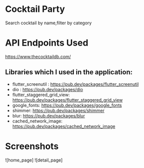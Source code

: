 # Cocktail Party
Search cocktail by name,filter by category

# API Endpoints Used
https://www.thecocktaildb.com/


##  Libraries which I used in the application:
- flutter_screenutil : https://pub.dev/packages/flutter_screenutil
- dio : https://pub.dev/packages/dio
- flutter_staggered_grid_view: https://pub.dev/packages/flutter_staggered_grid_view
- google_fonts: https://pub.dev/packages/google_fonts
- shimmer: https://pub.dev/packages/shimmer
- blur: https://pub.dev/packages/blur
- cached_network_image: https://pub.dev/packages/cached_network_image


#  Screenshots
![home_page]
![detail_page]
